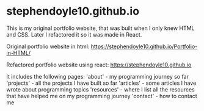 # stephendoyle10.github.io
This is my original portfolio website, that was built when I only knew HTML and CSS. Later I refactored it so it was made in React. 

Original portfolio website in html: https://stephendoyle10.github.io/Portfolio-in-HTML/

Refactored portfolio website using react: https://stephendoyle10.github.io

It includes the following pages:
'about' - my programming journey so far
'projects' - all the projects I have built so far
'articles' - some articles I have wrote about programming topics
'resources' - where I list all the resources that have helped me on my programming journey
'contact' - how to contact me
